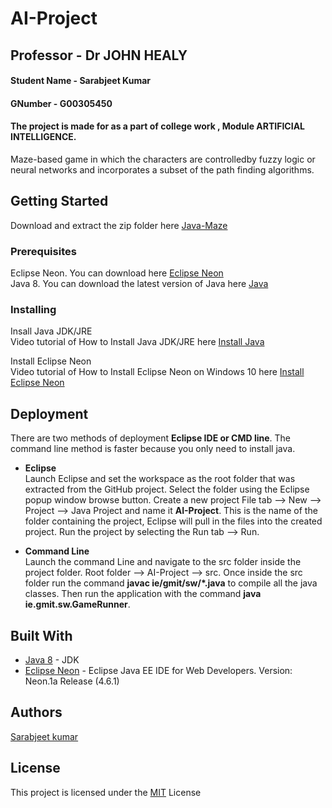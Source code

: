 # AI-Project

  
##  Professor - Dr JOHN HEALY


#### Student Name - Sarabjeet Kumar
#### GNumber - G00305450
#### The project is made for as a part of college work , Module  ARTIFICIAL INTELLIGENCE.
 
 
Maze-based game in which the characters are controlledby fuzzy logic or neural networks and incorporates a subset of the path finding algorithms.

## Getting Started

Download and extract the zip folder here [Java-Maze](https://github.com/sarbjeetkumar/AI-Project/archive/master.zip)            

### Prerequisites

Eclipse Neon. You can download here [Eclipse Neon](http://www.eclipse.org/neon/)                 
Java 8. You can download the latest version of Java here [Java](http://www.oracle.com/technetwork/java/javase/downloads/jdk8-downloads-2133151.html)    

### Installing

Insall Java JDK/JRE                
Video tutorial of How to Install Java JDK/JRE here [Install Java](https://www.youtube.com/watch?v=FzKcJK68z2k)      

Install Eclipse Neon              
Video tutorial of How to Install Eclipse Neon on Windows 10 here [Install Eclipse Neon](https://www.youtube.com/watch?v=9EghTHWx1Ng)       

## Deployment

There are two methods of deployment **Eclipse IDE  or CMD line**. The command line method is faster because you only need to install java.

* **Eclipse**          
Launch Eclipse and set the workspace as the root folder that was extracted from the GitHub project. Select the folder using the Eclipse popup window browse button. Create a new project File tab --> New --> Project --> Java Project and name it **AI-Project**. This is the name of the folder containing the project, Eclipse will pull in the files into the created project. Run the project by selecting the Run tab --> Run.

* **Command Line**          
Launch the command Line and navigate to the src folder inside the project folder. Root folder --> AI-Project --> src. Once inside the src folder run the command **javac ie/gmit/sw/*.java** to compile all the java classes. Then run the application with the command **java ie.gmit.sw.GameRunner**.


## Built With

* [Java 8](http://www.oracle.com/technetwork/java/javase/downloads/jdk8-downloads-2133151.html) - JDK
* [Eclipse Neon](http://www.eclipse.org/neon/)  - Eclipse Java EE IDE for Web Developers. Version: Neon.1a Release (4.6.1)

## Authors

[Sarabjeet kumar](https://github.com/sarbjeetkumar)

## License

This project is licensed under the [MIT](https://github.com/sarbjeetkumar/AI-Project/blob/master/LICENSE) License
